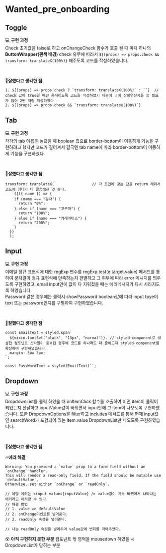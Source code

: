 # Wanted_pre_onboarding



## Toggle 
💻 **구현 과정**
<br />
Check 초기값을 false로 하고 onChangeCheck 함수가 호출 될 때 마다 하나의 **ButtonWrapper(흰색 배경)** check 유무에 따라서  `${(props) => props.check && transform: translateX(100%)}` 해주도록 코드를 작성하였습니다.

<br />

🥇**잘했다고 생각한 점**
<br />
```
1. ${(props) => props.check ? `transform: translateX(100%)` : ``}  // check 값이 true일 때만 움직이도록 코드를 작성하였기 때문에 굳이 삼항연산자를 할 필요가 없어 2번 처럼 작성하였다
2. ${(props) => props.check && `transform: translateX(100%)`}
```


## Tab
💻 **구현 과정**
<br />
각각의 tab 이름을 눌렀을 때 boolean 값으로 border-bottom이 이동하게 기능을 구현하려고 했지만 코드가 길어져서 결국엔 tab name에 따라 border-bottom이 이동하게 기능을 구현하였다.

<br />

🥇**잘했다고 생각한 점**

```
transform: translateX(                 // 각 조건에 맞는 값을 return 해줘서 코드에 형태가 더 깔끔해진 것 같다.
    ${({ name }) => { 
    if (name === "감자") {
      return "0%";
    } else if (name === "고구마") {
      return "100%";
    } else if (name === "카레라이스") {
      return "200%";
    }
  }}
  );  
```

## Input
💻 **구현 과정**
<br />
이메일 정규 표현식에 대한 regExp 변수를 regExp.test(e.target.value) 메서드를 통하여 문자열이 정규 표현식에 만족하는지 판별하고 그 여부에 따라 error 메시지를 띄우도록 구현하였고, 
email input안에 값이 다 지워졌을 때는 에러메시지가 다시 사라지도록 하였습니다. <br />
Password 같은 경우에는 클릭시 showPassword boolean값에 따라 input tpye이 text 또는 password인지를 구별하여 구현하였습니다. <br />


<br />

🥇**잘했다고 생각한 점**
```
const EmailText = styled.span`
  ${mixin.fontSet("black", "13px", "normal")}. // styled-component로 생성한 컴포넌트 스타일이 중복된 경우에 코드를 하나라도 더 줄이고자 styled-component를 확장하여 구현하였습니다.
  margin: 5px 3px;
`;

const PassWordText = styled(EmailText)``;
```

## Dropdown
💻 **구현 과정**
<br />
DropdownList를 클릭 하였을 때 onItemClick 함수를 호출하여 어떤 item이 클릭이 되었는지 전달하고 inputValue값이 바뀌면서 input안에 그 item이 나오도록 구현하였습니다.
또한 DropdownOptions을 filter하고 includes 메서드를 통해 현재 input값인 searchWord가 포함되어 있는 item.value DropdownList만 나오도록 구현하였습니다. 

<br />

🥇**잘했다고 생각한 점**


🔥**에러 해결**
```
Warning: You provided a `value` prop to a form field without an `onChange` handler.
This will render a read-only field. If the field should be mutable use `defaultValue`.
Otherwise, set either `onChange` or `readOnly`.

// 해당 에러는 <input value={inputValue} /> value값이 계속 바뀌어서 나타나는 에러라고 해석할 수 있다.
// 해결 방법
// 1. value => defaultValue
// 2. onChange이벤트를 넣어준다.
// 3. readOnly 속성을 넣어준다.

// 나는 readOnly 속성을 넣어주어 value값에 변화를 막아주었다.
```

😵 **아직 구현하지 못한 부분**
컴포넌트 밖 영억을 mousedown 하였을 시 DropdownList가 닫히는 부분




